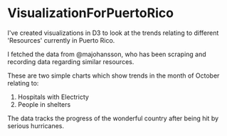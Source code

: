 # VisualizationForPuertoRico
I've created visualizations in D3 to look at the trends relating to different 'Resources' currently in Puerto Rico.

I fetched the data from @majohansson, who has been scraping and recording data regarding similar resources.

These are two simple charts which show trends in the month of October relating to:
  1. Hospitals  with Electricty
  2. People in shelters

The data tracks the progress of the wonderful country after being hit by serious hurricanes.
